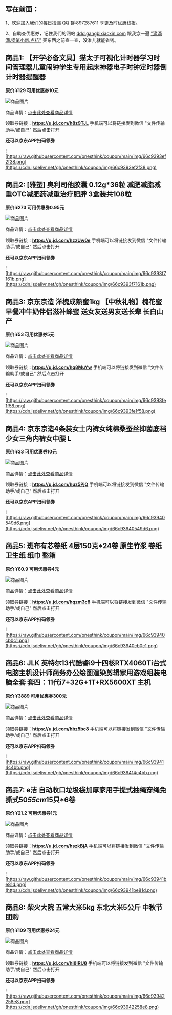 ## 写在前面：

1、欢迎加入我们的每日捡漏 QQ 群:897287611 享更及时优惠线报。

2、自助查优惠券，记住我们的网站 [ddd.gangbixiaoxin.com](https://ddd.gangbixiaoxin.com) 跟我念一遍 ["滴滴滴.钢笔小新.点抗"](https://ddd.gangbixiaoxin.com) 买东西之前查一查，没准儿就能省钱。

## 商品1: 【开学必备文具】猫太子可视化计时器学习时间管理器儿童闹钟学生专用起床神器电子时钟定时器倒计时器提醒器

**原价 ¥129 可用优惠券10元**

![商品图片](http://img14.360buyimg.com/n1/jfs/t1/68565/6/26292/118614/66b99951F20be8c2a/14f7472d67b3251a.jpg)

商品详情：[点击此处查看商品详情](https://union-click.jd.com/jdc?e=1003156031&amp;p=JF8BAacJK1olXgYLU1tfDEkSC18IGloUWwYAU1xdAEsnRzBQRQQlBENHFRxWFlVMWzBeTA9KQl1XSwwDVFVPRjtUBAJQAVsMFgQZBBNyZyxuZCNvA2QDUztfTDViVD1aQwxuGGgAAQlYbQBVWTxqeglLXnZ2UAFKSEdjeh9tbChuGnJdPD4qawJQexpsfTlMKQR1NlYkahJvRw9TYzt3FH5JIBZUbC9kc21oU1NnP19LFCovfChsYAxWbyJhPnFLLx0pbDxKVhZWQSxnHHVhNzYCcDJjYRtrGwRhJGZmLS0UX3tLBBt7RwRQPmNxNisECE1rWy5KTwtDUQoyVW5eCUsQCmkPHVIQbTYCVG4LZksWAm4JE1MRXAUyVW5dDkgSBmgKHloQWQQHZF5VD3vArtfdkerA1b_WytaKsezCitPchdMlbTYBZF5cCUkXB2gJGVslbQYBZF1tViUWUGpfEggXCmheVVgLQxNVBAEPG1oRXwEDVm5fCUoVAV84KwNwOUVkKyYnVikWBAoKXyVgClRQDAkmTSUVVjgNfhBXB1VgNQwDCztjBzA4G2s)

领取券链接：**https://u.jd.com/h8z9TJL** 手机端可以将链接发到微信 "文件传输助手/或自己" 然后点击打开

**还可以京东APP扫码领券**

![https://raw.githubusercontent.com/onesthink/coupon/main/img/66c9393ef2f38.png](https://cdn.jsdelivr.net/gh/onesthink/coupon/img/66c9393ef2f38.png)

## 商品2: [雅塑] 奥利司他胶囊 0.12g*36粒 减肥减脂减重OTC减肥药减重治疗肥胖 3盒装共108粒

**原价 ¥273 可用优惠券0.95元**

![商品图片](http://img14.360buyimg.com/n1/jfs/t1/232085/7/26029/180950/66bda14cFab512bfb/dc3a40ad548d5a09.jpg)

商品详情：[点击此处查看商品详情](https://union-click.jd.com/jdc?e=1003156031&amp;p=JF8BAdMJK1olXwQAVVlfC0wUCl8IGloSXAILVVtaAEIRAV9MRANLAjZbERscSkAJHTRQRA1CCVkdDwtCWhVLHTdNTwcKBENeCVAfUg8bcBBLcARlPU5ULC42ShJnay9cYS5nD0RGOlwofxtoZGhvSyNOFH5iAjoGTFxXDxtxaz5hBGFBIjctYT9OSjN_RCdNOWUDEigvVTh1AhNObC5lOGFYJBc9UEpHYSZOWy9dAHFgHV8baBRscBsJTgxhJG5nID0-Sz1ufwpzfCcTOE5hIjkCViNFZRB7bDhpVXIABjs9fD8QYAZsci9cNQF0LQw7a0p3BQwKbwhiBH1FNycIeDJlYDN_cg13JGVpECgkYBMnWjIJY1x-P0FnDQIZYE9FQGwAbC1OGwoOZF9tC0oXBGYOHF0cWDYyVF5tSSUXAmsKG1wWXjYDZF5bC04SBG0NGl8TVQEyVFZaOJy6u7qCqo6d5NKc3Inkr56ev7uWk2slbQUyVF9cCksTBG4KG2slXQUyV24DZkpEBj1fGw8dM1oDUggWUwgXbWgIGlwWXwIGZFxcCUkVM184aCRWNllyNBYLcDt8QTZ4cxtBJ3NwBhwZZklidD93fFxyDX5ZHSY9Xi9MR18IKw)

领取券链接：**https://u.jd.com/hzzUw0e** 手机端可以将链接发到微信 "文件传输助手/或自己" 然后点击打开

**还可以京东APP扫码领券**

![https://raw.githubusercontent.com/onesthink/coupon/main/img/66c9393f7161b.png](https://cdn.jsdelivr.net/gh/onesthink/coupon/img/66c9393f7161b.png)

## 商品3: 京东京造 洋槐成熟蜜1kg 【中秋礼物】槐花蜜 早餐冲牛奶伴侣滋补蜂蜜  送女友送男友送长辈 长白山产

**原价 ¥53 可用优惠券5元**

![商品图片](http://img14.360buyimg.com/n1/jfs/t1/150850/22/29840/130489/667fa867F57f9289a/c2b24b0aeb2d69ec.png)

商品详情：[点击此处查看商品详情](https://union-click.jd.com/jdc?e=1003156031&amp;p=JF8BAacJK1olXwICUFhbCEoXC18IGloUXQQDUVlYAEknRzBQRQQlBENHFRxWFlVMWzBeTA9KQl1XSwwDVFVPRjtUBAJQAVsMFgQZBDBBUBcIbx9JXll1NB4hTD0TeW5JbFh-GGhQLCAKXiB0Bwl9czlTGEZZEABKSEdjeh9tbCh2GHJrNDkpewJSexpsfTlMPQR1HFc4ahJrRxhtYwh3XGZJIDxVfi9ka21-eVJFP19qXD4CcCtsYAxWbzJhP3FbNxspCTxKVhZJWDl8Jm1lVV8CcDJjYRtrZAdiX1RiIy0uX3tPRGl1TQhoNmR-Ngw8aRdvawxQZSB1UQoyVW5eCUsQCmkPHVIQbTYCVG4LZksWAm4JE1wSXAUyVW5dDkgSBmgKHloTXQACZF5VD3vArtfdkerA1b_WytaKsezCitPchdMlbTYBZF5cCUkXB2gJGVslbQYBZF1tViUWUGkAGA5FWmheVVgLQxFSVgEPG1gRWA8GUW5fCUoVAV84KyBDDn4CIBoBCxRgYy90Xy0RJwdDI102TSVFexFfTTB2WWB3PDwbTQtMRzE4G2s)

领取券链接：**https://u.jd.com/hq8MuYw** 手机端可以将链接发到微信 "文件传输助手/或自己" 然后点击打开

**还可以京东APP扫码领券**

![https://raw.githubusercontent.com/onesthink/coupon/main/img/66c9393fe1f58.png](https://cdn.jsdelivr.net/gh/onesthink/coupon/img/66c9393fe1f58.png)

## 商品4: 京东京造4条装女士内裤女纯棉桑蚕丝抑菌底裆少女三角内裤女中腰 L

**原价 ¥33 可用优惠券10元**

![商品图片](http://img14.360buyimg.com/n1/jfs/t1/192695/12/48279/40474/667e89a0F4f83afd3/9330c5bdaaec3330.jpg)

商品详情：[点击此处查看商品详情](https://union-click.jd.com/jdc?e=1003156031&amp;p=JF8BAacJK1olXwICUl5dD0sWAF8IGloUVQ4EVFxbC0knRzBQRQQlBENHFRxWFlVMWzBeTA9KQl1XSwwDVFVPRjtUBAJQAVsMFgQZBAJfVBQIH1JWK1hCHVhfChlJfWlTTCd8L2gAU1sYQBgfdS17HCd1XUJ-LAlKSEdjeh9tbChcAnFdID4pQR5SexpseDlPIQR1NlYuahJrRxh9YCx3XHJJIAZVcS9kY21-aVJGP19pFT00fz1sYAxWbzJhP3FbNx4qbDxKVhZJWDlwA2JiDgBdcDJjYRtrZAdiX1RiLT02X3t8cBwOGSFmFmVDEF8pDDETcRddGQRTUQoyVW5eCUsQCmkPHVIQbTYCVG4LZksWAm4JE1wSXAUyVW5dDkgSBmgKHlodVAALZF5VD3vArtfdkerA1b_WytaKsezCitPchdMlbTYBZF5cCUkXB2gJGVslbQYBZF1tViUWUGkAGA5FWmheVVgLQxdRWAEPG1gRWQcGU25fCUoVAV84KxJdCn0CUFcefhVXSmkKGQlLIwBZAyI0eiUVBGpNUwgdK0RxUyI9CA9rezg4G2s)

领取券链接：**https://u.jd.com/huz5PjQ** 手机端可以将链接发到微信 "文件传输助手/或自己" 然后点击打开

**还可以京东APP扫码领券**

![https://raw.githubusercontent.com/onesthink/coupon/main/img/66c93940549d6.png](https://cdn.jsdelivr.net/gh/onesthink/coupon/img/66c93940549d6.png)

## 商品5: 斑布有芯卷纸 4层150克*24卷 原生竹浆 卷纸 卫生纸 纸巾 整箱

**原价 ¥60.9 可用优惠券4元**

![商品图片](http://img14.360buyimg.com/n1/jfs/t1/249711/32/14188/148799/6687c942Fad2cfde3/6a64724f47d52b8d.jpg)

商品详情：[点击此处查看商品详情](https://union-click.jd.com/jdc?e=1003156031&amp;p=JF8BAZ0JK1olXwQAVF1VDksTC18OH1sTXQQDZBoCUBVIMzZNXhpXVhgcDwYCXhxDXHBTTkRHA1ocDBsJVFRORjNVFRlPGQp5HQYdfywUYQ5OHBpiPH5UKSdcXClNa2hmGSBvP09iLVYEehlFeB0AHgFCSkYOIwE5aj9eYCp8fyxzKnJHEzwvYzd3WSpUfzlqPmVYClY4eiBrYAh_XzlsJnpiIBsafBRvZQ96eBxiX3ZkIC02Vz9IUTdgRD9mKnRfIilcaBF0AhtqbChqH3EALA4kayBXex8cGS4BX3MyB1ZZTzd_fz9tfiESBWR0Ni0ZDQpzc2MEK1olXgcCU1dbD00eBl84G1slH2hRDw0OSnsWM28OGF4QWgQHVFpUAUsnA2cPK4y45dOI5YvVsZ-Ji7ixvI6c4dKc3G5tOEgnA24JGVsRWgcAVG5tCEgnAF9WdVpGVQYAV1tcZhcWBTlDWAATMwECVFZUCUgWM20JGlkXbTYyLxcFSDxwAA1pXVxUKmd6AiMkCR91WQcPdVluJ2RLNCdVUTlFURR6E15PCjYCZA)

领取券链接：**https://u.jd.com/hqzm3c8** 手机端可以将链接发到微信 "文件传输助手/或自己" 然后点击打开

**还可以京东APP扫码领券**

![https://raw.githubusercontent.com/onesthink/coupon/main/img/66c93940cb0c1.png](https://cdn.jsdelivr.net/gh/onesthink/coupon/img/66c93940cb0c1.png)

## 商品6: JLK 英特尔13代酷睿i9十四核RTX4060Ti台式电脑主机设计师商务办公绘图渲染剪辑家用游戏组装电脑全套 套四：11代i7+32G+1T+RX5600XT 主机

**原价 ¥3889 可用优惠券300元**

![商品图片](http://img14.360buyimg.com/n1/jfs/t1/185675/7/45475/158677/666ae7deF243cd07c/71f455d95f306bdd.jpg)

商品详情：[点击此处查看商品详情](https://union-click.jd.com/jdc?e=1003156031&amp;p=JF8BAdsJK1olXwQDXVteC0seB18IGloTXwQKVFdcAE8RBV9MRANLAjZbERscSkAJHTRQRA1CCVkdDwtCWhVLHTdNTwcKBENeCVAfUg8bdgtWYh1WBFMKUCAqUAlNfhlIRA5GXVZQOlwud0pzdwoOEl1RK2RlUSwqQVxXDxtxaz5hFG1HIicpWzxkSix_RAlNOWUDEig_VTl1Ah9OewBmLmFYPBc-ekpzYSZsWzhnB29gVT4bfzJvYRtBcAxhJGJSLT0qVD9uewxzfCcTOE5hIjkCViNFZRNuewJuA3F7AjopUiBLdDBaci9PNQBiLTo9axFnBg9AeChhKXYHICwpazxlYCh8cjN3KXVxCCpfUiJsY3sKbk8XKDZAEwgDVkpJVQp7WyYTAUZXPSMqfjF3D2M4GmsWXAYFXVhaDkISM18IG2tUMwYAVl9VCE4QM244G10WWAMFVltdAUsXC18IE1wliqu6gdTs3cOu1_GAzOKyiI--gMDVOHsnAF8IGloXXQIFVVxdOHsXAF8LKwV7XFULUwpfXxt5X24OTRBQVUdsU19fDUsQBmg4GVoUXwQyZG4obBVuRSxRTlMRI3FaFgQgfgtIVjwISwl7X3V9VTopbU0eBSt-eTwQL3FLZF5t)

领取券链接：**https://u.jd.com/hbz5bc8** 手机端可以将链接发到微信 "文件传输助手/或自己" 然后点击打开

**还可以京东APP扫码领券**

![https://raw.githubusercontent.com/onesthink/coupon/main/img/66c939414c4bb.png](https://cdn.jsdelivr.net/gh/onesthink/coupon/img/66c939414c4bb.png)

## 商品7: e洁 自动收口垃圾袋加厚家用手提式抽绳穿绳免撕式50*55cm*15只*6卷

**原价 ¥21.2 可用优惠券1元**

![商品图片](http://img14.360buyimg.com/n1/jfs/t1/234863/17/1677/151502/6544b21eF4322e686/b10a325e4b965612.jpg)

商品详情：[点击此处查看商品详情](https://union-click.jd.com/jdc?e=1003156031&amp;p=JF8BAaIJK1olXwICUl9VC0MfA18LElwRVAILZBoCUBVIMzZNXhpXVhgcDwYCXhxDXHBTTkRHA1ocDBsJVFRORjNVFRlPGQoENV4JCylhemlxUx9gXQ5fUzYHCxdsBTVmGRxGOGdcMFkFfCB8BWtWTwFRSkYOIFwLbz90Ayx-fyxzPmJHFzwkVTd0WSpKfzlyPmVYFRk4cTRregh_RTlsAHp2DhsefCJjYBh6eBxiX3ZkIAcmSD9IazdgRD9mKnNDKTw-aE91WRtqbChqH3JrLDopezRVex8cGS4BX3MyUl8_cTQeWzttXz1sXmVxAQteTS0Xc2MEK1olXgcCU1dbD00eBl84G1slC2gCVV9cCUsVC28KK1olXQABUVtaCk4XC20MG2sVVQEyg_Pl3cGm1uexz8Wdir-lgdfh3NWfM184GGsVXAcAVFpaCUkXM18IGGsWbVhsVQ1VCEsUATxmR1oTC01GXV4zD0sUBm4BE1MlXwcDVlxtOHsRYm9cGDljJAB7HBooCENKBAdSGAduW1xsVhkObSpJZ2hQbzB-WwJcAAQZOEsn)

领取券链接：**https://u.jd.com/hszkBjA** 手机端可以将链接发到微信 "文件传输助手/或自己" 然后点击打开

**还可以京东APP扫码领券**

![https://raw.githubusercontent.com/onesthink/coupon/main/img/66c93941be81d.png](https://cdn.jsdelivr.net/gh/onesthink/coupon/img/66c93941be81d.png)

## 商品8: 柴火大院  五常大米5kg  东北大米5公斤  中秋节团购

**原价 ¥109 可用优惠券24元**

![商品图片](http://img14.360buyimg.com/n1/jfs/t1/10250/22/26135/197401/66c8b3d3F3afb0a45/b6816491d02659ee.jpg)

商品详情：[点击此处查看商品详情](https://union-click.jd.com/jdc?e=1003156031&amp;p=JF8BAdIJK1olXwQAVV9aDUMSC18NG1kUWA4BXFxVD3tTXDdWRGtMGENDFlVDFhBPXDlfTwQKBlMdBgABFhNSVzMXQh5JAAhADhpRVxFIex11ExxJGGILEDc5YzhTaDxsTTpyMwRJHRUHcBBjXCx-bQFWVQ9iAEkdBDx-dw9_aCxKKQRYNCc-dxxwehR3bwFcGGNaIyEkbyxJZyd_Zy9PBFhnCzU0aBFRBgpXTiRiPmFDNCc9UDx0fC1_GQ1FKl9lECYoYz11WRsOfxIdAFNyPxoqeixlegxBXCxKOnBhMCEdfzJ0cxZ7GxxhNGJlIF8ITD1lazx_aFtXKlx2NikuCAlgahNtYjhAHH5yQFwoHEliM2hWXjNJFUYANx4ZdUxwfWpdBSRcPEAOWG5cOEgWA2gBHVwTVAMyZF5dOAp5BG0OG18VbQcyVFheDU4QAWoLGF8VXzYCXFlt3-av1uW5ztOsiZiKg-f63cKr1_GAK2slXjYCVV9fCE8QAm0IK2sVXjYBZAAzCRgQBmcJEgl7AQcEAhUbVwl5BG4MGlgRWAcyVl9cCkknM19XQQRtL3sKEwIYbEJTagtjaB9-DmJUNTkzCgBeSDVwQC9KHnB0Dh1VAStDM284)

领取券链接：**https://u.jd.com/hi8IRU8** 手机端可以将链接发到微信 "文件传输助手/或自己" 然后点击打开

**还可以京东APP扫码领券**

![https://raw.githubusercontent.com/onesthink/coupon/main/img/66c93942258e8.png](https://cdn.jsdelivr.net/gh/onesthink/coupon/img/66c93942258e8.png)

